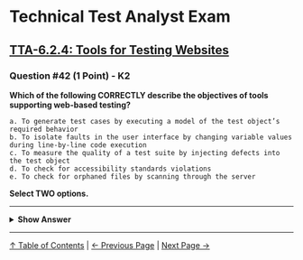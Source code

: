 # Technical Test Analyst Exam

## [TTA-6.2.4: Tools for Testing Websites](../../6-test-tools-and-automation/6.2-specific-test-tools.md#624-tools-for-testing-websites)

### Question #42 (1 Point) - K2

**Which of the following CORRECTLY describe the objectives of tools supporting web-based testing?**

    a. To generate test cases by executing a model of the test object’s required behavior
    b. To isolate faults in the user interface by changing variable values during line-by-line code execution
    c. To measure the quality of a test suite by injecting defects into the test object
    d. To check for accessibility standards violations
    e. To check for orphaned files by scanning through the server

**Select TWO options.**

---

<details>
<summary><strong>Show Answer</strong></summary>

#### Correct Answer: d, e

    a. Is not correct. This describes an MBT tool
    b. Is not correct. This describes a debugger
    c. Is not correct. This describes a fault seeding tool
    d. Is correct. Tools for testing websites may include the functionality to check for violations of accessibility standards, such as Section 508 in the U.S. or M/376 in Europe
    e. Is correct. Tools for testing websites may include the functionality to scan through server code, checking for orphaned (unlinked) files previously accessed by the website

</details>

---

[↑ Table of Contents](../../README.md#table-of-contents) | [← Previous Page](question-41.md) | [Next Page →](question-43.md)
